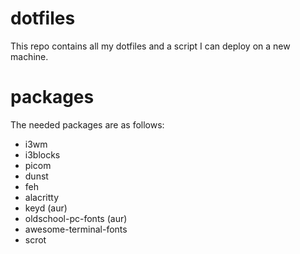 # dotfiles
This repo contains all my dotfiles and a script I can deploy on a new machine.
# packages
The needed packages are as follows:

- i3wm
- i3blocks
- picom
- dunst
- feh
- alacritty
- keyd (aur)
- oldschool-pc-fonts (aur)
- awesome-terminal-fonts
- scrot
